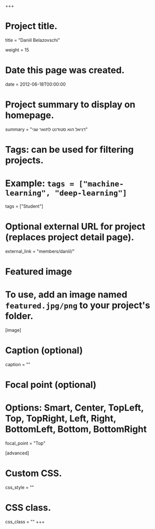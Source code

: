 +++
# Project title.
title = "Daniil Belazovschi"

weight = 15

# Date this page was created.
date = 2012-06-18T00:00:00

# Project summary to display on homepage.
summary = "דניאל הוא סטודנט לתואר שני"

# Tags: can be used for filtering projects.
# Example: `tags = ["machine-learning", "deep-learning"]`
tags = ["Student"]

# Optional external URL for project (replaces project detail page).
external_link = "members/daniil/"

# Featured image
# To use, add an image named `featured.jpg/png` to your project's folder. 
[image]
  # Caption (optional)
  caption = ""

  # Focal point (optional)
  # Options: Smart, Center, TopLeft, Top, TopRight, Left, Right, BottomLeft, Bottom, BottomRight
  focal_point = "Top"

[advanced]
 # Custom CSS.
 css_style = ""

 # CSS class.
 css_class = ""
+++
